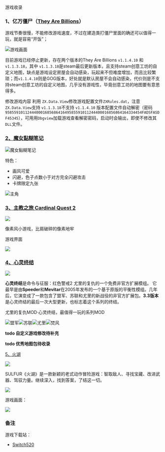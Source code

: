 游戏收录

### 1、亿万僵尸（[They Are Billions](https://store.steampowered.com/app/644930/They_Are_Billions/)）

游戏节奏很慢，不能修改游戏速度，不过在建造类打僵尸里面的确还可以值得一玩，就是容易“开饭”；

![游戏画面](https://shared.st.dl.eccdnx.com/store_item_assets/steam/apps/644930/ss_6df3b09ed1be7b6e7d3db4d89cddba9709c3cf1e.jpg?t=1595631876)

目前游戏已经停止更新，存在两个版本的They Are Billions `v1.1.4.10` 和 `v1.1.3.18`，其中 `v1.1.3.18`是steam最后更新版本，且支持steam创意工坊的自定义地图，缺点是游戏设定房屋会自动感染，玩起来不但难度增加，而且比较繁琐；而`v1.1.4.10`则是GOG版本，好处就是默认房屋不会自动感染，代价则是不支持steam创意工坊的自定义地图，几乎没有游戏性，毕竟创意工坊的地图要有意思得多。

修改游戏内容 利用 `ZX.Data.View`修改游戏配置文件`ZXRules.dat`，注意 `ZX.Data.View`支持 `v1.1.3.18`不支持 `v1.1.4.10` 版本配置文件自动解密（密码`95855910112444000168568641649585591011244400016856864164334454FADSFASDF45345`），可用用`Dbgview`加载游戏查看解密密码，启动时会输出，即使不修改其`DLL`文件。





### [2、魔女黏糊笔记](https://store.steampowered.com/app/3265880/)

![魔女黏糊笔记](https://shared.cdn.queniuqe.com/store_item_assets/steam/apps/3265880/38a7cdb195b1fc3ae7d62cc8308e3d092ce35d6e/capsule_616x353.jpg)

特色：

- 画风可爱
- 闪避，色子点数小于对方完全闪避攻击
- 卡牌限定九张

![主角](https://shared.cdn.queniuqe.com/store_item_assets/steam/apps/3265880/extras/%E9%97%AD%E7%9C%BC%E5%BC%80%E5%BF%83.png)

### [3、主教之旅 Cardinal Quest 2](http://cardinalquest2.com/)

![](http://cardinalquest2.com/cardinal-quest-2.png)

像素风小游戏，比肩破碎的像素地牢

游戏界面

![](https://shared.st.dl.eccdnx.com/store_item_assets/steam/apps/378030/ss_d52ce5cddc8f6a8a4461847cd19c5f0bc3bc995e.600x338.jpg?t=1452029876)

### [4、心灵终结](https://mentalomega.com/ch/)

![](https://mentalomega.com/images/mo3logo.png)

**心灵终结**是命令与征服：红色警戒2 尤里的复仇的一个免费非官方扩展模组。
它最早是由**Speeder**和**Mevitar**在2005年发布的一个基于原版的平衡性模组。几年后，它演变成了一款包含了盟军、苏联和尤里的新战役的非官方扩展包。**3.3版本**是心灵终结的最后一次大型更新，也标志着这个系列的终结。

尤里的复仇MOD·心灵终结，最值得一玩的系列MOD

![盟军](https://mentalomega.com/images/buttonallies.png)![苏联](https://mentalomega.com/images/buttonsoviets.png)![尤里](https://mentalomega.com/images/buttonepsilon.png)![焚风](https://mentalomega.com/images/buttonfoehn.png)

**todo 自定义游戏修改待补充**

**todo 优秀地图包待收录**



[5、火湖](https://store.steampowered.com/app/2124120/)

![](https://shared.st.dl.eccdnx.com/store_item_assets/steam/apps/2124120/header_alt_assets_2_schinese.jpg)

SULFUR《火湖》是一款新颖的老式动作冒险游戏：智取敌人、寻找宝藏、改进武器、驾驭力量。继续深入，找到答案，了结这一切。

![](https://shared.st.dl.eccdnx.com/store_item_assets/steam/apps/2124120/extras/CHINESE-IntroParagraph.png)

游戏画面：

![](https://shared.st.dl.eccdnx.com/store_item_assets/steam/apps/2124120/ss_264c35daa8e599f8c1b91d987e6b097ce16c964a.1920x1080.jpg)







### 备注

游戏下载站：

- [Switch520](https://www.gamer520.com/)

